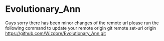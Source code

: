 # Evolutionary_Ann

Guys sorry there has been minor changes of the remote url
please run the following command to update your remote origin
git remote set-url origin https://github.com/Wizdore/Evolutionary_Ann.git